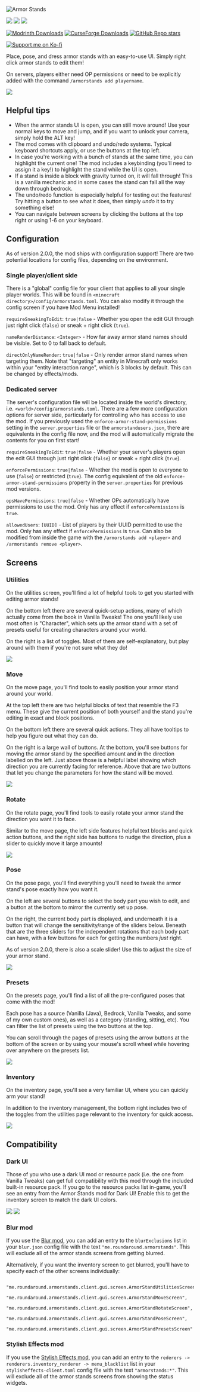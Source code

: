 ![Armor Stands](https://github.com/Roundaround/mc-fabric-armor-stands/blob/main/assets/title-round-1.png)

![](https://img.shields.io/badge/Loader-Fabric-313e51?style=for-the-badge)
![](https://img.shields.io/badge/MC-1.20%20|%201.19--1.19.4-313e51?style=for-the-badge)
![](https://img.shields.io/badge/Side-Client+Server-313e51?style=for-the-badge)

[![Modrinth Downloads](https://img.shields.io/modrinth/dt/armor-stands?style=flat&logo=modrinth&color=00AF5C)](https://modrinth.com/mod/armor-stands)
[![CurseForge Downloads](https://img.shields.io/curseforge/dt/1295440?style=flat&logo=curseforge&color=F16436)](https://www.curseforge.com/minecraft/mc-mods/armor-stands)
[![GitHub Repo stars](https://img.shields.io/github/stars/Roundaround/mc-fabric-armor-stands?style=flat&logo=github)](https://github.com/Roundaround/mc-fabric-armor-stands)

[![Support me on Ko-fi](https://cdn.jsdelivr.net/npm/@intergrav/devins-badges@3/assets/compact/donate/kofi-singular-alt_vector.svg)](https://ko-fi.com/roundaround)

Place, pose, and dress armor stands with an easy-to-use UI. Simply right click armor stands to edit them!

On servers, players either need OP permissions or need to be explicitly added with the command `/armorstands add playername`.

![](https://cdn.modrinth.com/data/FlC9CXUY/images/e2b6a77e2849dbbf4a4cb92b822c8c340d955c87.png)

## Helpful tips

- When the armor stands UI is open, you can still move around! Use your normal keys to move and jump, and if you want to unlock your camera, simply hold the ALT key!
- The mod comes with clipboard and undo/redo systems. Typical keyboard shortcuts apply, or use the buttons at the top left.
- In case you're working with a bunch of stands at the same time, you can highlight the current one! The mod includes a keybinding (you'll need to assign it a key!) to highlight the stand while the UI is open.
- If a stand is inside a block with gravity turned on, it will fall through! This is a vanilla mechanic and in some cases the stand can fall all the way down through bedrock.
- The undo/redo function is especially helpful for testing out the features! Try hitting a button to see what it does, then simply _undo_ it to try something else!
- You can navigate between screens by clicking the buttons at the top right or using 1-6 on your keyboard.

## Configuration

As of version 2.0.0, the mod ships with configuration support! There are two potential locations for config files, depending on the environment.

### Single player/client side

There is a "global" config file for your client that applies to all your single player worlds. This will be found in `<minecraft directory>/config/armorstands.toml`. You can also modify it through the config screen if you have Mod Menu installed!

`requireSneakingToEdit`: `true|false` - Whether you open the edit GUI through just right click (`false`) or sneak + right click (`true`).

`nameRenderDistance`: `<Integer>` - How far away armor stand names should be visible. Set to 0 to fall back to default.

`directOnlyNameRender`: `true|false` - Only render armor stand names when targeting them. Note that "targeting" an entity in Minecraft only works within your "entity interaction range", which is 3 blocks by default. This can be changed by effects/mods.

### Dedicated server

The server's configuration file will be located inside the world's directory, i.e. `<world>/config/armorstands.toml`. There are a few more configuration options for server side, particularly for controlling who has access to use the mod. If you previously used the `enforce-armor-stand-permissions` setting in the `server.properties` file or the `armorstandusers.json`, there are equivalents in the config file now, and the mod will automatically migrate the contents for you on first start!

`requireSneakingToEdit`: `true|false` - Whether your server's players open the edit GUI through just right click (`false`) or sneak + right click (`true`).

`enforcePermissions`: `true|false` - Whether the mod is open to everyone to use (`false`) or restricted (`true`). The config equivalent of the old `enforce-armor-stand-permissions` property in the `server.properties` for previous mod versions.

`opsHavePermissions`: `true|false` - Whether OPs automatically have permissions to use the mod. Only has any effect if `enforcePermissions` is `true`.

`allowedUsers`: `[UUID]` - List of players by their UUID permitted to use the mod. Only has any effect if `enforcePermissions` is `true`. Can also be modified from inside the game with the `/armorstands add <player>` and `/armorstands remove <player>`.

## Screens

### Utilities

On the utilities screen, you'll find a lot of helpful tools to get you started with editing armor stands!

On the bottom left there are several quick-setup actions, many of which actually come from the book in Vanilla Tweaks! The one you'll likely use most often is "Character", which sets up the armor stand with a set of presets useful for creating characters around your world.

On the right is a list of toggles. Most of them are self-explanatory, but play around with them if you're not sure what they do!

![](https://cdn.modrinth.com/data/FlC9CXUY/images/58d63b19855039f2547b02e1624a916b525bcc5f.png)

### Move

On the move page, you'll find tools to easily position your armor stand around your world.

At the top left there are two helpful blocks of text that resemble the F3 menu. These give the current position of both yourself and the stand you're editing in exact and block positions.

On the bottom left there are several quick actions. They all have tooltips to help you figure out what they can do.

On the right is a large wall of buttons. At the bottom, you'll see buttons for moving the armor stand by the specified amount and in the direction labelled on the left. Just above those is a helpful label showing which direction you are currently facing for reference. Above that are two buttons that let you change the parameters for how the stand will be moved.

![](https://cdn.modrinth.com/data/FlC9CXUY/images/e9007d0e3c22459fefceb1a6fed98e1c3bf0613f.png)

### Rotate

On the rotate page, you'll find tools to easily rotate your armor stand the direction you want it to face.

Similar to the move page, the left side features helpful text blocks and quick action buttons, and the right side has buttons to nudge the direction, plus a slider to quickly move it large amounts!

![](https://cdn.modrinth.com/data/FlC9CXUY/images/227a04f4cdc58ec5076d94a54c6db86295657170.png)

### Pose

On the pose page, you'll find everything you'll need to tweak the armor stand's pose exactly how you want it.

On the left are several buttons to select the body part you wish to edit, and a button at the bottom to mirror the currently set up pose.

On the right, the current body part is displayed, and underneath it is a button that will change the sensitivity/range of the sliders below. Beneath that are the three sliders for the independent rotations that each body part can have, with a few buttons for each for getting the numbers _just_ right.

As of version 2.0.0, there is also a scale slider! Use this to adjust the size of your armor stand.

![](https://cdn.modrinth.com/data/FlC9CXUY/images/a790e199114bc2ed5258ca819f00eb5477bd1f52.png)

### Presets

On the presets page, you'll find a list of all the pre-configured poses that come with the mod!

Each pose has a source (Vanilla (Java), Bedrock, Vanilla Tweaks, and some of my own custom ones), as well as a category (standing, sitting, etc). You can filter the list of presets using the two buttons at the top.

You can scroll through the pages of presets using the arrow buttons at the bottom of the screen or by using your mouse's scroll wheel while hovering over anywhere on the presets list.

![](https://cdn.modrinth.com/data/FlC9CXUY/images/808c4ba7dd59a35a9dc903c96142fc6572547841.png)

### Inventory

On the inventory page, you'll see a very familiar UI, where you can quickly arm your stand!

In addition to the inventory management, the bottom right includes two of the toggles from the utilities page relevant to the inventory for quick access.

![](https://cdn.modrinth.com/data/FlC9CXUY/images/8f5c0728c0cf4ce90d1dc65e830918684c868573.png)

## Compatibility

### Dark UI

Those of you who use a dark UI mod or resource pack (i.e. the one from Vanilla Tweaks) can get full compatibility with this mod through the included built-in resource pack. If you go to the resource packs list in-game, you'll see an entry from the Armor Stands mod for Dark UI! Enable this to get the inventory screen to match the dark UI colors.

![](https://cdn.modrinth.com/data/FlC9CXUY/images/e4c04b64f126691151daa2a5d7f8d24efdf9d70f.png)
![](https://cdn.modrinth.com/data/FlC9CXUY/images/9031100324effbb3372fe60ed162baa075549cd3.png)

### Blur mod

If you use the [Blur mod](https://modrinth.com/mod/blur-fabric), you can add an entry to the `blurExclusions` list in your `blur.json` config file with the text `"me.roundaround.armorstands"`. This will exclude all of the armor stands screens from getting blurred.

Alternatively, if you want the inventory screen to get blurred, you'll have to specify each of the other screens individually:

```
    "me.roundaround.armorstands.client.gui.screen.ArmorStandUtilitiesScreen",
    "me.roundaround.armorstands.client.gui.screen.ArmorStandMoveScreen",
    "me.roundaround.armorstands.client.gui.screen.ArmorStandRotateScreen",
    "me.roundaround.armorstands.client.gui.screen.ArmorStandPoseScreen",
    "me.roundaround.armorstands.client.gui.screen.ArmorStandPresetsScreen"
```

### Stylish Effects mod

If you use the [Stylish Effects mod](https://modrinth.com/mod/stylish-effects), you can add an entry to the `rederers -> renderers.inventory_renderer -> menu_blacklist` list in your `stylisheffects-client.toml` config file with the text `"armorstands:*"`. This will exclude all of the armor stands screens from showing the status widgets.